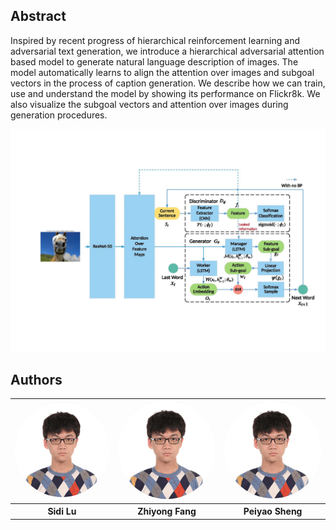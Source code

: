 ## Abstract
Inspired by recent progress of hierarchical reinforcement learning and adversarial text generation, we introduce a hierarchical adversarial attention based model to generate natural language description of images. The model automatically learns to align the attention over images and subgoal vectors in the process of caption generation. We describe how we can train, use and understand the model by showing its performance on Flickr8k. We also visualize the subgoal vectors and attention over images during generation procedures.

![Architecture](./assets/architecture-page-001.jpg)

## Authors

<table style="width:100%">
  <tr>
    <th><img src="./assets/lsd.JPG" style="border-radius:50%;"/></th>
    <th><img src="./assets/lsd.JPG" style="border-radius:50%;"/></th> 
    <th><img src="./assets/lsd.JPG" style="border-radius:50%;"/></th>
  </tr>
  <tr>
    <th>Sidi Lu</th>
    <th>Zhiyong Fang</th>
    <th>Peiyao Sheng</th>
  </tr>
</table>
